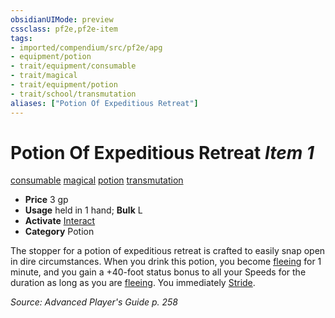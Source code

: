 ```yaml
---
obsidianUIMode: preview
cssclass: pf2e,pf2e-item
tags:
- imported/compendium/src/pf2e/apg
- equipment/potion
- trait/equipment/consumable
- trait/magical
- trait/equipment/potion
- trait/school/transmutation
aliases: ["Potion Of Expeditious Retreat"]
---
```

# Potion Of Expeditious Retreat *Item 1*  
[consumable](consumable.md)  [magical](magical.md)  [potion](potion.md)  [transmutation](transmutation.md)  

- **Price** 3 gp
- **Usage** held in 1 hand; **Bulk** L
- **Activate** [Interact](interact.md)
- **Category** Potion

The stopper for a potion of expeditious retreat is crafted to easily snap open in dire circumstances. When you drink this potion, you become [fleeing](conditions.md#Fleeing) for 1 minute, and you gain a +40-foot status bonus to all your Speeds for the duration as long as you are [fleeing](conditions.md#Fleeing). You immediately [Stride](stride.md).

*Source: Advanced Player's Guide p. 258*
